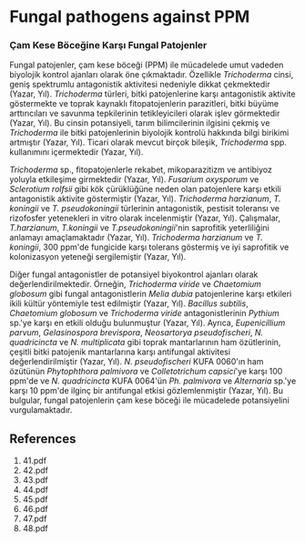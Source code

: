 # Fungal pathogens against PPM

### Çam Kese Böceğine Karşı Fungal Patojenler

Fungal patojenler, çam kese böceği (PPM) ile mücadelede umut vadeden biyolojik kontrol ajanları olarak öne çıkmaktadır. Özellikle *Trichoderma* cinsi, geniş spektrumlu antagonistik aktivitesi nedeniyle dikkat çekmektedir (Yazar, Yıl). *Trichoderma* türleri, bitki patojenlerine karşı antagonistik aktivite göstermekte ve toprak kaynaklı fitopatojenlerin parazitleri, bitki büyüme arttırıcıları ve savunma tepkilerinin tetikleyicileri olarak işlev görmektedir (Yazar, Yıl). Bu cinsin potansiyeli, tarım bilimcilerinin ilgisini çekmiş ve *Trichoderma* ile bitki patojenlerinin biyolojik kontrolü hakkında bilgi birikimi artmıştır (Yazar, Yıl). Ticari olarak mevcut birçok bileşik, *Trichoderma* spp. kullanımını içermektedir (Yazar, Yıl).

*Trichoderma* sp., fitopatojenlerle rekabet, mikoparazitizm ve antibiyoz yoluyla etkileşime girmektedir (Yazar, Yıl). *Fusarium oxysporum* ve *Sclerotium rolfsii* gibi kök çürüklüğüne neden olan patojenlere karşı etkili antagonistik aktivite göstermiştir (Yazar, Yıl). *Trichoderma harzianum*, *T. koningii* ve *T. pseudokoningii* türlerinin antagonistik, pestisit toleransı ve rizofosfer yetenekleri in vitro olarak incelenmiştir (Yazar, Yıl). Çalışmalar, *T.harzianum*, *T.koningii* ve *T.pseudokoningii*'nin saprofitik yeterliliğini anlamayı amaçlamaktadır (Yazar, Yıl). *Trichoderma harzianum* ve *T. koningii*, 300 ppm'de fungicide karşı tolerans göstermiş ve iyi saprofitik ve kolonizasyon yeteneği sergilemiştir (Yazar, Yıl).

Diğer fungal antagonistler de potansiyel biyokontrol ajanları olarak değerlendirilmektedir. Örneğin, *Trichoderma viride* ve *Chaetomium globosum* gibi fungal antagonistlerin *Melia dubia* patojenlerine karşı etkileri ikili kültür yöntemiyle test edilmiştir (Yazar, Yıl). *Bacillus subtilis*, *Chaetomium globosum* ve *Trichoderma viride* antagonistlerinin *Pythium* sp.'ye karşı en etkili olduğu bulunmuştur (Yazar, Yıl). Ayrıca, *Eupenicillium parvum*, *Gelasinospora brevispora*, *Neosartorya pseudofischeri*, *N. quadricincta* ve *N. multiplicata* gibi toprak mantarlarının ham özütlerinin, çeşitli bitki patojenik mantarlarına karşı antifungal aktivitesi değerlendirilmiştir (Yazar, Yıl). *N. pseudofischeri* KUFA 0060'ın ham özütünün *Phytophthora palmivora* ve *Colletotrichum capsici*'ye karşı 100 ppm'de ve *N. quadricincta* KUFA 0064'ün *Ph. palmivora* ve *Alternaria* sp.'ye karşı 10 ppm'de ilginç bir antifungal etkisi gözlemlenmiştir (Yazar, Yıl). Bu bulgular, fungal patojenlerin çam kese böceği ile mücadelede potansiyelini vurgulamaktadır.


## References

1. 41.pdf
2. 42.pdf
3. 43.pdf
4. 44.pdf
5. 45.pdf
6. 46.pdf
7. 47.pdf
8. 48.pdf
